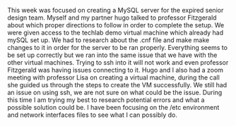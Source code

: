 This week was focused on creating a MySQL server for the expired senior design team. Myself and my partner hugo talked to professor Fitzgerald 
about which proper directions to follow in order to complete the setup. We were given access to the techlab demo virtual machine which 
already had mySQL set up. We had to research about the .cnf file and make make changes to it in order for the server to be ran properly.
Everything seems to be set up correctly but we ran into the same issue that we have with the other virtual machines. Trying to ssh into
it will not work and even professor Fitzgerald was having issues connecting to it. Hugo and I also had a zoom meeting with professor Lisa
on creating a virtual machine, during the call she guided us through the steps to create the VM successfully. We still had an issue on 
using ssh, we are not sure on what could be the issue. During this time I am trying my best to research potential errors and what a 
possible solution could be. I have been focusing on the /etc environment and network interfaces files to see what I can possibly do.
